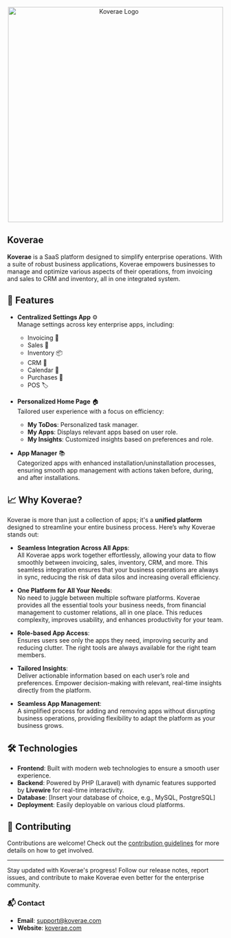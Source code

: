 <p align="center"><a href="https://koverae.com" target="_blank"><img src="https://koverae.com/assets/images/logo/logo-1.png" width="500" alt="Koverae Logo"></a></p>

## Koverae

**Koverae** is a SaaS platform designed to simplify enterprise operations. With a suite of robust business applications, Koverae empowers businesses to manage and optimize various aspects of their operations, from invoicing and sales to CRM and inventory, all in one integrated system.

## 🚀 Features

- **Centralized Settings App** ⚙️  
  Manage settings across key enterprise apps, including:
  - Invoicing 🧾
  - Sales 💼
  - Inventory 📦
  - CRM 📇
  - Calendar 📅
  - Purchases 🛒
  - POS 🏷️

- **Personalized Home Page** 🏠  
  Tailored user experience with a focus on efficiency:
  - **My ToDos**: Personalized task manager.
  - **My Apps**: Displays relevant apps based on user role.
  - **My Insights**: Customized insights based on preferences and role.

- **App Manager** 📚  
  Categorized apps with enhanced installation/uninstallation processes, ensuring smooth app management with actions taken before, during, and after installations.

## 📈 Why Koverae?

Koverae is more than just a collection of apps; it's a **unified platform** designed to streamline your entire business process. Here’s why Koverae stands out:

- **Seamless Integration Across All Apps**:  
  All Koverae apps work together effortlessly, allowing your data to flow smoothly between invoicing, sales, inventory, CRM, and more. This seamless integration ensures that your business operations are always in sync, reducing the risk of data silos and increasing overall efficiency.

- **One Platform for All Your Needs**:  
  No need to juggle between multiple software platforms. Koverae provides all the essential tools your business needs, from financial management to customer relations, all in one place. This reduces complexity, improves usability, and enhances productivity for your team.

- **Role-based App Access**:  
  Ensures users see only the apps they need, improving security and reducing clutter. The right tools are always available for the right team members.

- **Tailored Insights**:  
  Deliver actionable information based on each user’s role and preferences. Empower decision-making with relevant, real-time insights directly from the platform.

- **Seamless App Management**:  
  A simplified process for adding and removing apps without disrupting business operations, providing flexibility to adapt the platform as your business grows.

## 🛠️ Technologies

- **Frontend**: Built with modern web technologies to ensure a smooth user experience.
- **Backend**: Powered by PHP (Laravel) with dynamic features supported by **Livewire** for real-time interactivity.
- **Database**: [Insert your database of choice, e.g., MySQL, PostgreSQL]
- **Deployment**: Easily deployable on various cloud platforms.

## 🤝 Contributing

Contributions are welcome! Check out the [contribution guidelines](CONTRIBUTING.md) for more details on how to get involved.

---

Stay updated with Koverae's progress! Follow our release notes, report issues, and contribute to make Koverae even better for the enterprise community.

### 📬 Contact

- **Email**: [support@koverae.com](mailto:support@koverae.com)
- **Website**: [koverae.com](https://koverae.com)